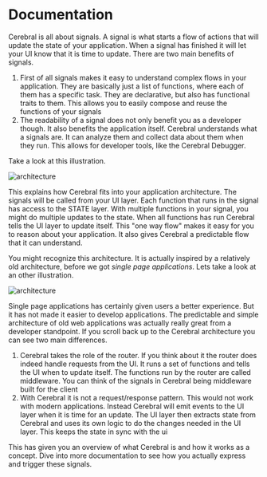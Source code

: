 # Documentation

Cerebral is all about signals. A signal is what starts a flow of actions that will update
the state of your application. When a signal has finished it will let your UI know that
it is time to update. There are two main benefits of signals.

1. First of all signals makes it easy to understand complex flows in your application. They are basically just
a list of functions, where each of them has a specific task. They are declarative, but
also has functional traits to them. This allows you to easily compose and reuse the functions
of your signals
2. The readability of a signal does not only benefit you as a developer though. It also benefits the application
itself. Cerebral understands what a signals are. It can analyze them and collect data about them when
they run. This allows for developer tools, like the Cerebral Debugger.

Take a look at this illustration.

![architecture](architecture.png)

This explains how Cerebral fits into your application architecture. The signals will be called from your
UI layer. Each function that runs in the signal has access to the STATE layer. With multiple functions
in your signal, you might do multiple updates to the state. When all functions has run Cerebral tells
the UI layer to update itself. This "one way flow" makes it easy for you to reason about your application. It also
gives Cerebral a predictable flow that it can understand.

You might recognize this architecture. It is actually inspired by a relatively old architecture, before we got
*single page applications*. Lets take a look at an other illustration.

![architecture](mvc.png)

Single page applications has certainly given users a better experience. But it has not made it easier to develop
applications. The predictable and simple architecture of old web applications was actually really great from a
developer standpoint. If you scroll back up to the Cerebral architecture you can see two main differences.

1. Cerebral takes the role of the router. If you think about it the router does indeed handle requests from the UI.
It runs a set of functions and tells the UI when to update itself. The functions run by the router are called middleware.
You can think of the signals in Cerebral being middleware built for the client
2. With Cerebral it is not a request/response pattern. This would not work with modern applications. Instead Cerebral will
emit events to the UI layer when it is time for an update. The UI layer then extracts state from Cerebral and uses its own
logic to do the changes needed in the UI layer. This keeps the state in sync with the ui

This has given you an overview of what Cerebral is and how it works as a concept. Dive into more documentation to see how you actually express and trigger these signals.
